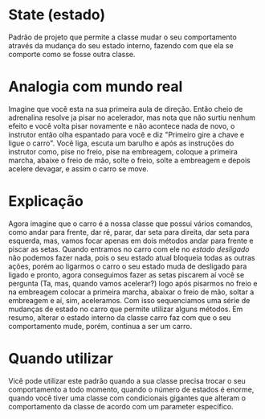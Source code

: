 # State (estado)

Padrão de projeto que permite a classe mudar o seu comportamento através da mudança do seu estado interno, 
fazendo com que ela se comporte como se fosse outra classe.

# Analogia com mundo real

Imagine que você esta na sua primeira aula de direção. Então cheio de adrenalina resolve ja pisar no acelerador,
mas nota que não surtiu nenhum efeito e você volta pisar novamente e não acontece nada de novo, o 
instrutor então olha espantado para você e diz "Primeiro gire a chave e ligue o carro". Você liga, 
escuta um barulho e após as instruções do instrutor como, pise no freio, pise na embreagem, coloque a primeira marcha, 
abaixe o freio de mão, solte o freio, solte a embreagem e depois acelere devagar, e assim o carro se move.

# Explicação

Agora imagine que o carro é a nossa classe que possui vários comandos, como andar para frente, dar ré, 
parar, dar seta para direita, dar seta para esquerda, mas, vamos focar apenas em dois métodos andar para frente e
piscar as setas. Quando entramos no carro com ele no *estado desligado* não podemos fazer nada, pois 
o seu estado atual bloqueia todas as outras ações, porém ao ligarmos o carro o seu estado muda de desligado para ligado 
e pronto, agora conseguimos fazer as setas piscarem aí você se pergunta (Ta, mas, quando vamos acelerar?) 
logo após pisarmos no freio e na embreagem colocar a primeira marcha, abaixar o freio de mão, soltar a embreagem e
aí, sim, aceleramos. Com isso sequenciamos uma série de mudanças de estado no carro que permite utilizar 
alguns métodos. Em resumo, alterar o estado interno da classe carro faz com que o seu comportamento 
mude, porém, continua a ser um carro.

# Quando utilizar

Vicê pode utilizar este padrão quando a sua classe precisa trocar o seu comportamento a todo momento,
quando o número de estados é enorme, quando você tiver uma classe com condicionais gigantes que 
alteram o comportamento da classe de acordo com um parameter específico.